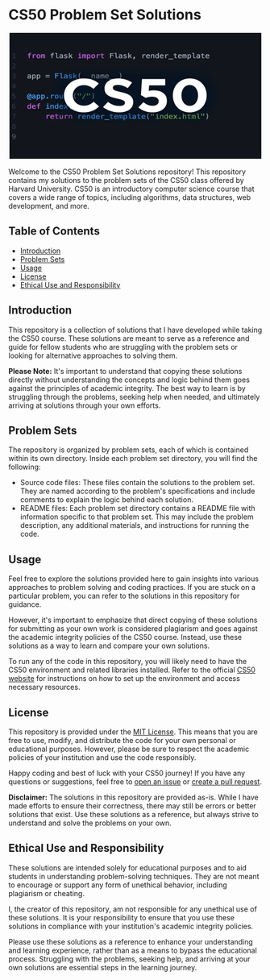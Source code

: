 # CS50 Problem Set Solutions

<div>
  <p align="center">
    <img src="/cs50.webp" alt="CS50 logo" width="500" height="250">
  </p>
</div>

Welcome to the CS50 Problem Set Solutions repository! This repository contains my solutions to the problem sets of the CS50 class offered by Harvard University. CS50 is an introductory computer science course that covers a wide range of topics, including algorithms, data structures, web development, and more.

## Table of Contents

- [Introduction](#introduction)
- [Problem Sets](#problem-sets)
- [Usage](#usage)
- [License](#license)
- [Ethical Use and Responsibility](#ethical-use-and-responsibility)

## Introduction

This repository is a collection of solutions that I have developed while taking the CS50 course. These solutions are meant to serve as a reference and guide for fellow students who are struggling with the problem sets or looking for alternative approaches to solving them.

**Please Note:** It's important to understand that copying these solutions directly without understanding the concepts and logic behind them goes against the principles of academic integrity. The best way to learn is by struggling through the problems, seeking help when needed, and ultimately arriving at solutions through your own efforts.

## Problem Sets

The repository is organized by problem sets, each of which is contained within its own directory. Inside each problem set directory, you will find the following:

- Source code files: These files contain the solutions to the problem set. They are named according to the problem's specifications and include comments to explain the logic behind each solution.
- README files: Each problem set directory contains a README file with information specific to that problem set. This may include the problem description, any additional materials, and instructions for running the code.

## Usage

Feel free to explore the solutions provided here to gain insights into various approaches to problem solving and coding practices. If you are stuck on a particular problem, you can refer to the solutions in this repository for guidance.

However, it's important to emphasize that direct copying of these solutions for submitting as your own work is considered plagiarism and goes against the academic integrity policies of the CS50 course. Instead, use these solutions as a way to learn and compare your own solutions.

To run any of the code in this repository, you will likely need to have the CS50 environment and related libraries installed. Refer to the official [CS50 website](https://cs50.harvard.edu/) for instructions on how to set up the environment and access necessary resources.

## License

This repository is provided under the [MIT License](LICENSE). This means that you are free to use, modify, and distribute the code for your own personal or educational purposes. However, please be sure to respect the academic policies of your institution and use the code responsibly.

Happy coding and best of luck with your CS50 journey! If you have any questions or suggestions, feel free to [open an issue](https://github.com/kingshukkundu/CS50-solution/issues) or [create a pull request](https://github.com/kingshukkundu/CS50-solution/pulls).


**Disclaimer:** The solutions in this repository are provided as-is. While I have made efforts to ensure their correctness, there may still be errors or better solutions that exist. Use these solutions as a reference, but always strive to understand and solve the problems on your own.


## Ethical Use and Responsibility

These solutions are intended solely for educational purposes and to aid students in understanding problem-solving techniques. They are not meant to encourage or support any form of unethical behavior, including plagiarism or cheating.

I, the creator of this repository, am not responsible for any unethical use of these solutions. It is your responsibility to ensure that you use these solutions in compliance with your institution's academic integrity policies.

Please use these solutions as a reference to enhance your understanding and learning experience, rather than as a means to bypass the educational process. Struggling with the problems, seeking help, and arriving at your own solutions are essential steps in the learning journey.

